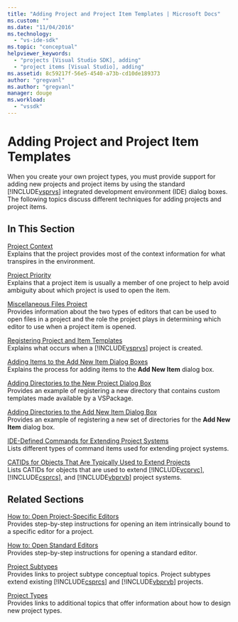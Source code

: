 ```yaml
---
title: "Adding Project and Project Item Templates | Microsoft Docs"
ms.custom: ""
ms.date: "11/04/2016"
ms.technology: 
  - "vs-ide-sdk"
ms.topic: "conceptual"
helpviewer_keywords: 
  - "projects [Visual Studio SDK], adding"
  - "project items [Visual Studio], adding"
ms.assetid: 8c59217f-56e5-4540-a73b-cd10de189373
author: "gregvanl"
ms.author: "gregvanl"
manager: douge
ms.workload: 
  - "vssdk"
---
```

# Adding Project and Project Item Templates
When you create your own project types, you must provide support for adding new projects and project items by using the standard [!INCLUDE[vsprvs](../../code-quality/includes/vsprvs_md.md)] integrated development environment (IDE) dialog boxes. The following topics discuss different techniques for adding projects and project items.  
  
## In This Section  
 [Project Context](../../extensibility/internals/project-context.md)  
 Explains that the project provides most of the context information for what transpires in the environment.  
  
 [Project Priority](../../extensibility/internals/project-priority.md)  
 Explains that a project item is usually a member of one project to help avoid ambiguity about which project is used to open the item.  
  
 [Miscellaneous Files Project](../../extensibility/internals/miscellaneous-files-project.md)  
 Provides information about the two types of editors that can be used to open files in a project and the role the project plays in determining which editor to use when a project item is opened.  
  
 [Registering Project and Item Templates](../../extensibility/internals/registering-project-and-item-templates.md)  
 Explains what occurs when a [!INCLUDE[vsprvs](../../code-quality/includes/vsprvs_md.md)] project is created.  
  
 [Adding Items to the Add New Item Dialog Boxes](../../extensibility/internals/adding-items-to-the-add-new-item-dialog-boxes.md)  
 Explains the process for adding items to the **Add New Item** dialog box.  
  
 [Adding Directories to the New Project Dialog Box](../../extensibility/internals/adding-directories-to-the-new-project-dialog-box.md)  
 Provides an example of registering a new directory that contains custom templates made available by a VSPackage.  
  
 [Adding Directories to the Add New Item Dialog Box](../../extensibility/internals/adding-directories-to-the-add-new-item-dialog-box.md)  
 Provides an example of registering a new set of directories for the **Add New Item** dialog box.  
  
 [IDE-Defined Commands for Extending Project Systems](../../extensibility/internals/ide-defined-commands-for-extending-project-systems.md)  
 Lists different types of command items used for extending project systems.  
  
 [CATIDs for Objects That Are Typically Used to Extend Projects](../../extensibility/internals/catids-for-objects-that-are-typically-used-to-extend-projects.md)  
 Lists CATIDs for objects that are used to extend [!INCLUDE[vcprvc](../../code-quality/includes/vcprvc_md.md)], [!INCLUDE[csprcs](../../data-tools/includes/csprcs_md.md)], and [!INCLUDE[vbprvb](../../code-quality/includes/vbprvb_md.md)] project systems.  
  
## Related Sections  
 [How to: Open Project-Specific Editors](../../extensibility/how-to-open-project-specific-editors.md)  
 Provides step-by-step instructions for opening an item intrinsically bound to a specific editor for a project.  
  
 [How to: Open Standard Editors](../../extensibility/how-to-open-standard-editors.md)  
 Provides step-by-step instructions for opening a standard editor.  
  
 [Project Subtypes](../../extensibility/internals/project-subtypes.md)  
 Provides links to project subtype conceptual topics. Project subtypes extend existing [!INCLUDE[csprcs](../../data-tools/includes/csprcs_md.md)] and [!INCLUDE[vbprvb](../../code-quality/includes/vbprvb_md.md)] projects.  
  
 [Project Types](../../extensibility/internals/project-types.md)  
 Provides links to additional topics that offer information about how to design new project types.